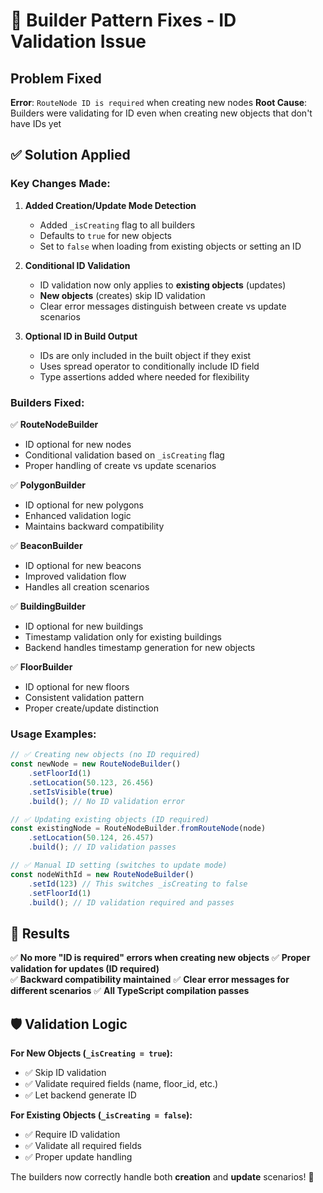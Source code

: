 # 🔧 Builder Pattern Fixes - ID Validation Issue

## Problem Fixed
**Error**: `RouteNode ID is required` when creating new nodes
**Root Cause**: Builders were validating for ID even when creating new objects that don't have IDs yet

## ✅ Solution Applied

### **Key Changes Made:**

1. **Added Creation/Update Mode Detection**
   - Added `_isCreating` flag to all builders
   - Defaults to `true` for new objects
   - Set to `false` when loading from existing objects or setting an ID

2. **Conditional ID Validation**
   - ID validation now only applies to **existing objects** (updates)
   - **New objects** (creates) skip ID validation
   - Clear error messages distinguish between create vs update scenarios

3. **Optional ID in Build Output**
   - IDs are only included in the built object if they exist
   - Uses spread operator to conditionally include ID field
   - Type assertions added where needed for flexibility

### **Builders Fixed:**

✅ **RouteNodeBuilder**
- ID optional for new nodes
- Conditional validation based on `_isCreating` flag
- Proper handling of create vs update scenarios

✅ **PolygonBuilder** 
- ID optional for new polygons
- Enhanced validation logic
- Maintains backward compatibility

✅ **BeaconBuilder**
- ID optional for new beacons  
- Improved validation flow
- Handles all creation scenarios

✅ **BuildingBuilder**
- ID optional for new buildings
- Timestamp validation only for existing buildings
- Backend handles timestamp generation for new objects

✅ **FloorBuilder**
- ID optional for new floors
- Consistent validation pattern
- Proper create/update distinction

### **Usage Examples:**

```typescript
// ✅ Creating new objects (no ID required)
const newNode = new RouteNodeBuilder()
    .setFloorId(1)
    .setLocation(50.123, 26.456)
    .setIsVisible(true)
    .build(); // No ID validation error

// ✅ Updating existing objects (ID required)
const existingNode = RouteNodeBuilder.fromRouteNode(node)
    .setLocation(50.124, 26.457)
    .build(); // ID validation passes

// ✅ Manual ID setting (switches to update mode)
const nodeWithId = new RouteNodeBuilder()
    .setId(123) // This switches _isCreating to false
    .setFloorId(1)
    .build(); // ID validation required and passes
```

## 🎯 Results

✅ **No more "ID is required" errors when creating new objects**
✅ **Proper validation for updates (ID required)**  
✅ **Backward compatibility maintained**
✅ **Clear error messages for different scenarios**
✅ **All TypeScript compilation passes**

## 🛡️ Validation Logic

**For New Objects (`_isCreating = true`):**
- ✅ Skip ID validation
- ✅ Validate required fields (name, floor_id, etc.)
- ✅ Let backend generate ID

**For Existing Objects (`_isCreating = false`):**
- ✅ Require ID validation
- ✅ Validate all required fields
- ✅ Proper update handling

The builders now correctly handle both **creation** and **update** scenarios! 🚀